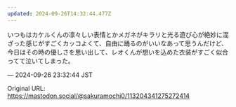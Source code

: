 ```yaml
---
updated: 2024-09-26T14:32:44.477Z
---
```


<p>いつもはカケルくんの凛々しい表情とかメガネがキラリと光る遊び心が絶妙に混ざった感じがすごくカッコよくて、自由に踊るのがいいなあって思うんだけど、今日はその時の優しさを思い出して、レオくんが想いを込めた衣装がすごく似合ってて泣いてしまった。</p>

&mdash; 2024-09-26 23:32:44 JST

Original URL: https://mastodon.social/@sakuramochi0/113204341275272414
